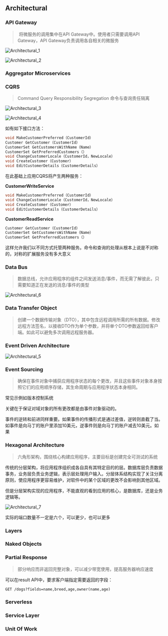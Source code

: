## Architectural

### API Gateway

>  将微服务的调用集中在API Gateway中。使用者只需要调用API Gateway，API Gateway负责调用各自相关的微服务

![Architectural_1](/Users/zephyrjung/Documents/GithubSpace/ProgramInAction/doc/patterns/Architectural_1.jpg)

![Architectural_2](/Users/zephyrjung/Documents/GithubSpace/ProgramInAction/doc/patterns/Architectural_2.png)

### Aggregator Microservices



### CQRS

> Command Query Responsibility Segregation 命令与查询责任隔离



![Architectural_3](/Users/zephyrjung/Documents/GithubSpace/ProgramInAction/doc/patterns/Architectural_3.png)

![Architectural_4](/Users/zephyrjung/Documents/GithubSpace/ProgramInAction/doc/patterns/Architectural_4.png)

如有如下接口方法：

```java
void MakeCustomerPreferred（CustomerId） 
Customer GetCustomer（CustomerId） 
CustomerSet GetCustomersWithName（Name） 
CustomerSet GetPreferredCustomers（） 
void ChangeCustomerLocale（CustomerId，NewLocale） 
void CreateCustomer（Customer） 
void EditCustomerDetails（CustomerDetails）
```

在此基础上应用CQRS将产生两种服务：

**CustomerWriteService**

```java
void MakeCustomerPreferred（CustomerId） 
void ChangeCustomerLocale（CustomerId，NewLocale） 
void CreateCustomer（Customer） 
void EditCustomerDetails（CustomerDetails）
```

**CustomerReadService**

```java
Customer GetCustomer（CustomerId） 
CustomerSet GetCustomersWithName（Name） 
CustomerSet GetPreferredCustomers（）
```

这样允许我们以不同方式托管两种服务。命令和查询的处理从根本上说是不对称的，对称的扩展服务没有多大意义

### Data Bus

> 数据总线，允许应用程序的组件之间发送消息/事件，而无需了解彼此，只需要知道正在发送的消息/事件的类型

![Architectural_6](/Users/zephyrjung/Documents/GithubSpace/ProgramInAction/doc/patterns/Architectural_6.png)

### Data Transfer Object

> 创建一个数据传输对象（DTO），其中包含远程调用所需的所有数据。修改远程方法签名，以接收DTO作为单个参数，并将单个DTO参数返回给客户端。如此可以避免多次调用远程服务器。



### Event Driven Architecture

![Architectural_5](/Users/zephyrjung/Documents/GithubSpace/ProgramInAction/doc/patterns/Architectural_5.png)

### Event Sourcing

> 确保在事件对象中捕获应用程序状态的每个更改，并且这些事件对象本身按照它们的应用顺序存储，其生命周期与应用程序状态本身相同。

常见示例如版本控制系统

关键在于保证对域对象的所有更改都是由事件对象驱动的。

事件的逆转和前进同样重要。如果事件的传播形式是通过差值，逆转则直截了当。如事件是向马丁的账户里添加10美元，逆事件则是向马丁的账户减去10美元。如果

### Hexagonal Architecture

> 六角形架构，围绕核心构建应用程序，主要目标是创建完全可测试的系统

传统的分层架构，将应用程序组织成各自具有其特定目的的层。数据库层负责数据事务，业务层负责业务逻辑，表示层处理用户输入。分层体系结构实现了关注分离原则，使应用程序更容易维护，对软件中的某个区域的更改不会影响到其他区域。

但是分层架构实现的应用程序，不能直观的看到应用的核心，是数据库，还是业务逻辑等。

![Architectural_7](/Users/zephyrjung/Documents/GithubSpace/ProgramInAction/doc/patterns/Architectural_7.png)

实际的端口数量不一定是六个，可以更少，也可以更多

### Layers

### Naked Objects

### Partial Response

> 部分响应而非返回完整对象，可以减少带宽使用，提高服务器响应速度

可以在result API中，要求客户端指定需要返回的字段：

```http
GET /dogs?fields=name,breed,age,owner(name,age)
```



### Serverless

### Service Layer

### Unit Of Work

